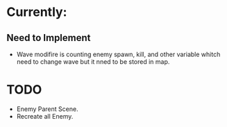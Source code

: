 # Currently:
## Need to Implement
* Wave modifire is counting enemy spawn, kill, and other variable whitch need to change wave but it nned to be stored in map.

# TODO
* Enemy Parent Scene.
* Recreate all Enemy.